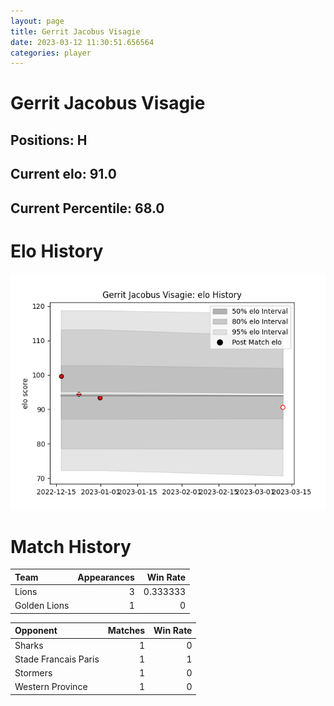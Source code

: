 ```yaml
---  
layout: page  
title: Gerrit Jacobus Visagie  
date: 2023-03-12 11:30:51.656564  
categories: player  
---
```

# Gerrit Jacobus Visagie

## Positions: H

## Current elo: 91.0

## Current Percentile: 68.0

# Elo History


![elo history](history_GerritJacobusVisagie.png)
# Match History


| Team         |   Appearances |   Win Rate |
|:-------------|--------------:|-----------:|
| Lions        |             3 |   0.333333 |
| Golden Lions |             1 |   0        |

| Opponent             |   Matches |   Win Rate |
|:---------------------|----------:|-----------:|
| Sharks               |         1 |          0 |
| Stade Francais Paris |         1 |          1 |
| Stormers             |         1 |          0 |
| Western Province     |         1 |          0 |